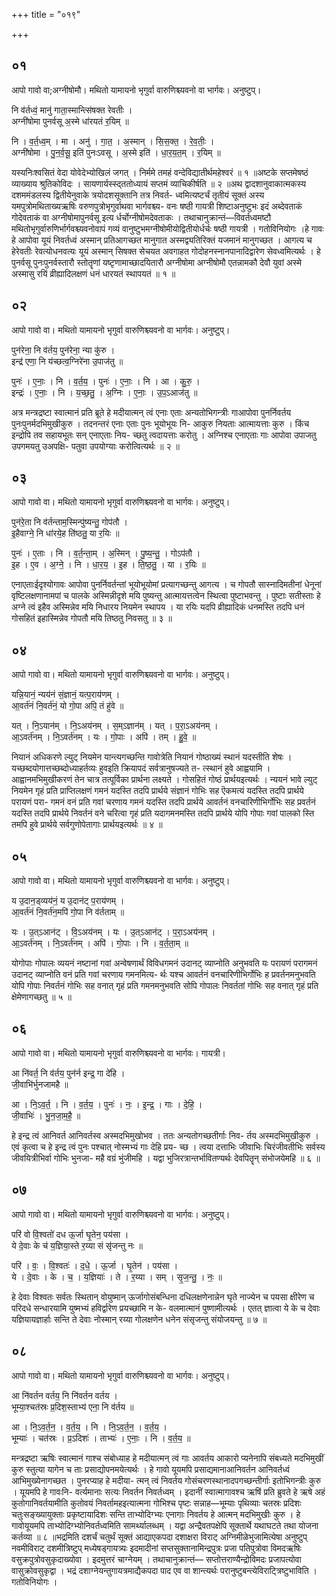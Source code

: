 +++
title = "०१९"

+++


## ०१
आपो गावो वा;अग्नीषोमौ। मथितो यामायनो भृगुर्वा वारुणिश्च्यवनो वा भार्गवः। अनुष्टुप्।

नि व॑र्तध्वं॒ मानु॑ गाता॒स्मान्त्सि॑षक्त रेवतीः ।  
अग्नी॑षोमा पुनर्वसू अ॒स्मे धा॑रयतं र॒यिम् ॥

नि । व॒र्त॒ध्व॒म् । मा । अनु॑ । गा॒त॒ । अ॒स्मान् । सि॒स॒क्त॒ । रे॒व॒तीः॒ ।  
अग्नी॑षोमा । पु॒न॒र्व॒सू॒ इति॑ पुनःऽवसू । अ॒स्मे इति॑ । धा॒र॒य॒त॒म् । र॒यिम् ॥

यस्यनिःश्वसितं वेदा योवेदेभ्योखिलं जगत् । निर्ममे तमहं वन्देविद्यातीर्थमहेश्वरं ॥ १ ॥अष्टके सप्तमेषष्ठं व्याख्याय श्रुतिकोविदः । सायणार्यस्स्द्ततोध्यायं सप्तमं व्याचिकीर्षति ॥ २ ॥अथ द्वादशानुवाकात्मकस्य दशममंडलस्य द्वितीयेनुवाके त्रयोदशसूक्तानि तत्र निवर्त- ध्वमित्यष्टर्चं तृतीयं सूक्तं अस्य यमपुत्रोमथिताख्यऋषिः वरुणपुत्रोभृगुर्वाथवा भार्गवश्च्य- वनः षष्ठी गायत्री शिष्टाअनुष्टुभः इदं अब्देवताकं गोदेवताकं वा अग्नीषोमापुनर्वसू इत्य र्धर्चोग्नीषोमदेवताकः । तथाचानुक्रान्तं—विवर्तध्वमष्टौ मथितोभृगुर्वारुणिर्भार्गवश्च्यवनोवापं गव्यं वानुष्टुभमग्नीषोमीयोद्वितीयोर्धर्चः षष्ठी गायत्री । गतोविनियोगः ।हे गावः हे आपोवा यूयं निवर्तध्वं अस्मान् प्रतिआगच्छत मानुगात अस्मद्व्यतिरिक्तं यजमानं मानुगच्छत । आगत्य च हेरेवतीः रेवत्योधनवत्यः यूयं अस्मान् सिषक्त सेचयत अवगाहत गोदोहनस्नानपानादिद्वारेण सेवध्वमित्यर्थः । हे पुनर्वसू पुनःपुनर्वस्तारौ स्तोतॄणां यष्टृणामाच्छादयितारौ अग्नीषोमा अग्नीषोमौ एतन्नामकौ देवौ युवां अस्मे अस्मासु रयिं व्रीह्यादिलक्षणं धनं धारयतं स्थापयतं ॥ १ ॥

## ०२
आपो गावो वा। मथितो यामायनो भृगुर्वा वारुणिश्च्यवनो वा भार्गवः। अनुष्टुप्।

पुन॑रेना॒ नि व॑र्तय॒ पुन॑रेना॒ न्या कु॑रु ।  
इन्द्र॑ एणा॒ नि य॑च्छत्व॒ग्निरे॑ना उ॒पाज॑तु ॥

पुनः॑ । ए॒नाः॒ । नि । व॒र्त॒य॒ । पुनः॑ । ए॒नाः॒ । नि । आ । कु॒रु॒ ।  
इन्द्रः॑ । ए॒नाः॒ । नि । य॒च्छ॒तु॒ । अ॒ग्निः । ए॒नाः॒ । उ॒प॒ऽआज॑तु ॥

अत्र मन्त्रद्रष्टा स्वात्मानं प्रति ब्रूते हे मदीयात्मन् त्वं एनाः एताः अन्यतोभिगन्त्रीः गाआपोवा पुनर्निवर्तय पुनःपुनर्मदभिमुखीकुरु । तदनन्तरं एनाः एताः पुनः भूयोभूयः नि- आकुरु नियताः आत्मायत्ताः कुरु । किंच इन्द्रोपि तव सहायभूतः सन् एनाएताः निय- च्छतु त्वदायत्ताः करोतु । अग्निश्च एनाएताः गाः आपोवा उपाजतु उपगमयतु उअपक्षि- पतुवा उपयोग्याः करोत्वित्यर्थः ॥ २ ॥

## ०३
आपो गावो वा। मथितो यामायनो भृगुर्वा वारुणिश्च्यवनो वा भार्गवः। अनुष्टुप्।

पुन॑रे॒ता नि व॑र्तन्ताम॒स्मिन्पु॑ष्यन्तु॒ गोप॑तौ ।  
इ॒हैवाग्ने॒ नि धा॑रये॒ह ति॑ष्ठतु॒ या र॒यिः ॥

पुनः॑ । ए॒ताः । नि । व॒र्त॒न्ता॒म् । अ॒स्मिन् । पु॒ष्य॒न्तु॒ । गोऽप॑तौ ।  
इ॒ह । ए॒व । अ॒ग्ने॒ । नि । धा॒र॒य॒ । इ॒ह । ति॒ष्ठ॒तु॒ । या । र॒यिः ॥

एनाएताःईदृश्योगावः आपोवा पुनर्निवर्तन्तां भूयोभूयोमां प्रत्यागच्छन्तु आगत्य । च गोपतौ सास्नादिमतीनां धेनूनां वृष्टिलक्षणानामपां च पालके अस्मिन्नीदृशे मयि पुष्यन्तु आत्मायत्तत्वेन स्थित्वा पुष्टाभवन्तु । पुष्टाः सतीस्ताः हे अग्ने त्वं इहैव अस्मिन्नेव मयि निधारय नियमेन स्थापय । या रयिः यदपि व्रीह्यादिकं धनमस्ति तदपि धनं गोसहितं इहास्मिन्नेव गोपतौ मयि तिष्ठतु निवसतु ॥ ३ ॥

## ०४
आपो गावो वा। मथितो यामायनो भृगुर्वा वारुणिश्च्यवनो वा भार्गवः। अनुष्टुप्।

यन्नि॒यानं॒ न्यय॑नं सं॒ज्ञानं॒ यत्प॒राय॑णम् ।  
आ॒वर्त॑नं नि॒वर्त॑नं॒ यो गो॒पा अपि॒ तं हु॑वे ॥

यत् । नि॒ऽयान॑म् । नि॒ऽअय॑नम् । स॒म्ऽज्ञान॑म् । यत् । प॒रा॒ऽअय॑नम् ।  
आ॒ऽवर्त॑नम् । नि॒ऽवर्त॑नम् । यः । गो॒पाः । अपि॑ । तम् । हु॒वे॒ ॥

नियानं अधिकरणे ल्युट् नियमेन यान्त्यगच्छन्ति गावोत्रेति नियानं गोष्ठाख्यं स्थानं यदस्तीति शेषः । यच्छब्दयोगात्तच्छब्दोध्याहर्तव्यः हुवइति क्रियापदं सर्वत्रानुषज्यते त- त्स्थानं हुवे आह्वयामि । आह्वानमभिमुखीकरणं तेन चात्र तत्पूर्विका प्रार्थना लक्ष्यते । गोसहितं गोष्ठं प्रार्थयइत्यर्थः । न्ययनं भावे ल्युट् नियमेन गृहं प्रति प्राप्तिलक्षणं गमनं यदस्ति तदपि प्रार्थये संज्ञानं गोभिः सह ऎकमत्यं यदस्ति तदपि प्रार्थये परायणं परा- गमनं वनं प्रति गवां चरणाय गमनं यदस्ति तदपि प्रार्थये आवर्तनं वनचारिणीभिर्गोभिः सह प्रवर्तनं यदस्ति तदपि प्रार्थये निवर्तनं वने चरित्वा गृहं प्रति यदागमनमस्ति तदपि प्रार्थये योपि गोपाः गवां पालको स्ति तमपि हुवे प्रार्थये सर्वगुणोपेतागाः प्रार्थयइत्यर्थः ॥ ४ ॥

## ०५
आपो गावो वा। मथितो यामायनो भृगुर्वा वारुणिश्च्यवनो वा भार्गवः। अनुष्टुप्।

य उ॒दान॒ड्व्यय॑नं॒ य उ॒दान॑ट् प॒राय॑णम् ।  
आ॒वर्त॑नं नि॒वर्त॑न॒मपि॑ गो॒पा नि व॑र्तताम् ॥

यः । उ॒त्ऽआन॑ट् । वि॒ऽअय॑नम् । यः । उ॒त्ऽआन॑ट् । प॒रा॒ऽअय॑नम् ।  
आ॒ऽवर्त॑नम् । नि॒ऽवर्त॑नम् । अपि॑ । गो॒पाः । नि । व॒र्त॒ता॒म् ॥

योगोपाः गोपालः व्ययनं नष्टानां गवां अन्वेषणार्थं विविधगमनं उदानट् व्याप्नोति अनुभवति यः परायणं परागमनं उदानट् व्याप्नोति वनं प्रति गवां चरणाय गमनमित्य- र्थः यश्च आवर्तनं वनचारिणीभिर्गोभिः ह प्रवर्तनमनुभवति योपि गोपाः निवर्तनं गोभिः सह वनात् गृहं प्रति गमनमनुभवति सोपि गोपालः निवर्ततां गोभिः सह वनात् गृहं प्रति क्षेमेणागच्छतु ॥ ५ ॥

## ०६
आपो गावो वा। मथितो यामायनो भृगुर्वा वारुणिश्च्यवनो वा भार्गवः। गायत्री।

आ नि॑वर्त॒ नि व॑र्तय॒ पुन॑र्न इन्द्र॒ गा दे॑हि ।  
जी॒वाभि॑र्भुनजामहै ॥

आ । नि॒ऽव॒र्त॒ । नि । व॒र्त॒य॒ । पुनः॑ । नः॒ । इ॒न्द्र॒ । गाः । दे॒हि॒ ।  
जी॒वाभिः॑ । भु॒न॒जा॒म॒है॒ ॥

हे इन्द्र त्वं आनिवर्त आनिवर्तस्व अस्मदभिमुखोभव । ततः अन्यतोगच्छतीर्गाः निव- र्तय अस्मदभिमुखीकुरु । एवं कृत्वा च हे इन्द्र त्वं पुनः पश्चात् नोस्मभ्यं गाः देहि प्रय- च्छ । त्वया दत्ताभिः जीवाभिः चिरंजीवतीभिः सर्वस्य जीवयित्रीभिर्वा गोभिः भुनजा- महै वग्रं भुंजीमहि । यद्वा भुजिरत्रान्तर्भावितण्यर्थः देवपितॄन् संभोजयेमहि ॥ ६ ॥

## ०७
आपो गावो वा। मथितो यामायनो भृगुर्वा वारुणिश्च्यवनो वा भार्गवः। अनुष्टुप्।

परि॑ वो वि॒श्वतो॑ दध ऊ॒र्जा घृ॒तेन॒ पय॑सा ।  
ये दे॒वाः के च॑ य॒ज्ञिया॒स्ते र॒य्या सं सृ॑जन्तु नः ॥

परि॑ । वः॒ । वि॒श्वतः॑ । द॒धे॒ । ऊ॒र्जा । घृ॒तेन॑ । पय॑सा ।  
ये । दे॒वाः । के । च॒ । य॒ज्ञियाः॑ । ते । र॒य्या । सम् । सृ॒ज॒न्तु॒ । नः॒ ॥

हे देवाः विश्वतः सर्वतः स्थितान् वोयुष्मान् ऊर्जागोसंबन्धिना दधिलक्षणेनान्नेन घृते नाज्येन च पयसा क्षीरेण च परिदधे सन्धारयामि युष्मभ्यं हविर्द्वारेण प्रयच्छामि न के- वलमात्मानं पुष्णामीत्यर्थः । एतत् ज्ञात्वा ये के च देवाः यज्ञियायज्ञार्हाः सन्ति ते देवाः नोस्मान् रय्या गोलक्षणेन धनेन संसृजन्तु संयोजयन्तु ॥ ७ ॥

## ०८
आपो गावो वा। मथितो यामायनो भृगुर्वा वारुणिश्च्यवनो वा भार्गवः। अनुष्टुप्।

आ नि॑वर्तन वर्तय॒ नि नि॑वर्तन वर्तय ।  
भूम्या॒श्चत॑स्रः प्र॒दिश॒स्ताभ्य॑ एना॒ नि व॑र्तय ॥

आ । नि॒ऽव॒र्त॒न॒ । व॒र्त॒य॒ । नि । नि॒ऽव॒र्त॒न॒ । व॒र्त॒य॒ ।  
भूम्याः॑ । चत॑स्रः । प्र॒ऽदिशः॑ । ताभ्यः॑ । ए॒नाः॒ । नि । व॒र्त॒य॒ ॥

मन्त्रद्रष्टा ऋषिः स्वात्मानं गाश्च संबोध्याह हे मदीयात्मन् त्वं गाः आवर्तय आकारो प्यनेनापि संबध्यते मदभिमुखीं कुरु स्तुत्या यागेन च ताः प्रसाद्योपनमयेत्यर्थः । हे गावो यूयमपि प्रसाद्यमानाआनिवर्तन आनिवर्तध्वं आभिमुख्येनागच्छत । पुनरप्याह हे मदीया- त्मन् त्वं निवर्तय गोसंचरणस्थानादपगच्छन्तीर्गाः इतोभिगन्त्रीः कुरु । यूयमपि हे गावःनि- वर्त्यमानाः सत्यः निवर्तन निवर्तध्वम् । इदानीं स्वात्मागावश्च ऋषिं प्रति ब्रुवते हे ऋषे अहं कुतोगानिवर्तयामीति कुतोवयं निवर्तामहइत्यात्मना गोभिश्च पृष्टः सन्नाह—भूम्याः पृथिव्याः चतस्रः प्रदिशः चतुःसङ्ख्यायुक्ताः प्रकृष्टायादिशः सन्ति ताभ्योदिग्भ्यः एनागाः निवर्तय हे आत्मन् मदभिमुखीः कुरु । हे गावोयूयमपि ताभ्योदिग्भ्योनिवर्तध्वमिति सामर्थ्यालब्धम् । यद्वा अन्द्रैवतपक्षेपि सूक्तार्थे यथाघटते तथा योजना कर्तव्या ॥ ८ ॥भद्रमिति दशर्चं चतुर्थं सूक्तं आद्याएकपदा दशाक्षरा विराट् अग्निमीळेभुजामित्येषा अनुष्टुप् नवमीविराट् दशमीत्रिष्टुप् मध्येषड्गायत्र्यः इदमादीनां सप्तसुक्तानामिन्द्रपुत्रः प्रजा पतिपुत्रोवा विमदऋषिः वसुक्रपुत्रोवसुकृदाख्योवा । इदमुत्तरं चाग्नेयम् । तथाचानुक्रान्तं— सप्तोत्तराण्यैन्द्रोविमदः प्रजापत्योवा वासुक्रोवसुकृद्वा । भद्रं दशाग्नेयन्तुगायत्रमाद्यैकपदा पाद एव वा शान्त्यर्थः परानुष्टुबन्त्येविराट्त्रिष्टुभाविति । गतोविनियोगः ।